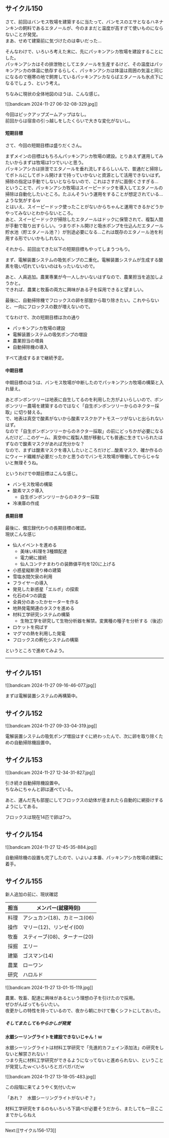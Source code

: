 ## サイクル150

さて、前回はバンモス牧場を建築するに当たって、バンモスのエサとなるハネナンキンの飼料であるエタノールが、今のままだと温度が高すぎて使いものにならないことが発覚。  
まあ、せめて建築前に気づけたのは幸いだった…

そんなわけで、いろいろ考えた末に、先にパッキンアシカ牧場を建設することにした。  
パッキンアシカはその排泄物としてエタノールを生産するけど、その温度はパッキンアシカの体温に依存するらしく、パッキンアシカは体温は周囲の気温と同じになるので極寒の地で飼育しているパッキンアシカならばエタノールも氷点下になるでしょう、という考え。

ちなみに現状の全体地図のほうは、こんな感じ。

![[bandicam 2024-11-27 06-32-08-329.jpg]]

今回はピックアップズームアップはなし。  
前回からは宿舎の引っ越しをしたくらいで大きな変化がないし。  


#### 短期目標

さて、今回の短期目標は盛りだくさん。

まずメインの目標はもちろんパッキンアシカ牧場の建設。とりあえず運用してみたいからまずは牧場は1つでいいと思う。  
パッキンアシカは排泄でエタノールを垂れ流しするらしいんで、普通だと掃除してボトルにしてボトル開けまで持っていかないと資源として活用できないはず。掃除の指定は手動でしないとならないので、これはさすがに面倒くさすぎる…  
ということで、パッキンアシカ牧場はスイーピードックを導入してエタノールの掃除は自動化したいところ。たぶんそういう運用をすることが想定されている…ような気がするｗ  
とはいえ、スイーピードック使ったことがないからちゃんと運用できるかどうかやってみないとわからないところ。  
あと、スイーピードックが掃除したエタノールはドックに保管されて、複製人間が手動で取り出すらしい。つまりボトル開けと吸水ポンプを仕込んだエタノール貯水池（貯エタノール池？）が別途必要になる…これは既存のエタノール池を利用する形でいいかもしれない。

それから、前回出てきた以下の短期目標もやってしまうつもり。

まず、電解装置システムの吸気ポンプの二重化。電解装置システムが生成する酸素を吸い切れていないのはもったいないので。

あと、人員追加。農業専業が今一人しかいないはずなので、農業担当を追加しようかと。  
できれば、農業と牧畜の両方に興味がある子を採用できると望ましい。

最後に、自動掃除機でフロックスの卵を部屋から取り除きたい。これやらないと、一向にフロックスの数が増えないので。

てなわけで、次の短期目標は次の通り

- パッキンアシカ牧場の建設
- 電解装置システムの吸気ポンプの増設
- 農業担当の増員
- 自動掃除機の導入

すべて達成するまで継続予定。


#### 中期目標

中期目標のほうは、バンモス牧場が中断したのでパッキンアシカ牧場の構築と入れ替え。  

あとボンボンツリーは地表に自生してるのを利用した方がよいらしいので、ボンボンツリー農場を建築するのではなく「自生ボンボンツリーからのネクター採取」に切り替える。  
で、地表は真空で酸素がないから酸素マスクかアトモスーツがないと出られないはず。  
なので「自生ボンボンツリーからのネクター採取」の前にどっちかが必要になるんだけど…このゲーム、真空中に複製人間が移動しても普通に生きていられたはずなので酸素マスクがあれば充分かな？  
なので、まずは酸素マスクを導入したいところだけど…酸素マスク、確か作るのにウィード繊維が必要だったかと思うのでバンモス牧場が稼働してからじゃないと無理そうね。

というわけで中期目標はこんな感じ。

- バンモス牧場の構築
- 酸素マスク導入
	- 自生ボンボンツリーからのネクター採取
- 冷凍庫の作成
 

#### 長期目標

最後に、備忘録代わりの長期目標の確認。  
現状こんな感じ

- 仙人イベントを進める
	- 美味い料理を3種類配達
	- 電力網に接続
	- 仙人コンテナまわりの装飾値平均を120に上げる
- 小惑星縦断滑り棒の建築
- 雪塩水間欠泉の利用
- フライヤーの導入
- 発見した新惑星「エルボ」の探索
- 化石の4つの調査
- 全員分のあったかセーターを作る
- 地熱発電関連のタスクを進める
- 材料工学研究システムの構築
	- 生物工学を研究して生物分析器を解禁。変異種の種子を分析する（後述）
- ロケットを飛ばす
- マグマの熱を利用した発電
- フロックスの孵化システムの構築

というところで進めてみよう。

----

## サイクル151

![[bandicam 2024-11-27 09-16-46-077.jpg]]

まずは電解装置システムの再構築中。

## サイクル152

![[bandicam 2024-11-27 09-33-04-319.jpg]]

電解装置システムの吸気ポンプ増設はすぐに終わったんで、次に卵を取り除くための自動掃除機設置中。

## サイクル153

![[bandicam 2024-11-27 12-34-31-827.jpg]]

引き続き自動掃除機設置中。  
ちなみにちゃんと卵は運べている。

あと、運んだ先も部屋にしてフロックスの幼体が産まれたら自動的に網掛けするようにしてある。

フロックスは現在14匹で卵は7つ。

## サイクル154

![[bandicam 2024-11-27 12-45-35-884.jpg]]

自動掃除機の設置も完了したので、いよいよ本番、パッキンアシカ牧場の建築に着手。

## サイクル155

新人追加の前に、現状確認

|担当|メンバー(就寝時刻)|
|--------|---------|
|料理|アシュカン(18)、カミーユ(06)|
|操作|マリー(12)、リンゼイ(00)|
|牧畜|スティーブ(08)、ターナー(20)|
|採掘|エリー|
|建築|ゴスマン(14)|
|農業|ローワン|
|研究|ハロルド|

![[bandicam 2024-11-27 13-01-15-119.jpg]]

農業、牧畜、配達に興味があるという理想の子を引けたので採用。  
ぜひがんばってもらいたい。  
夜更かしの特性を持っているので、夜から朝にかけて働くシフトにしておいた。

##### そしてまたしてもやらかしが発覚

__水銀シーリングライトを建設できないじゃん！ｗ__

水銀シーリングライトは材料工学研究で「先進的カフェイン添加法」の研究をしないと解禁されない！  
つまり先に材料工学研究ができるようになってないと進められない、ということが発覚したｗ＜いろいろとガバガバだｗ

![[bandicam 2024-11-27 13-18-05-483.jpg]]

この段階に来てようやく気付いたｗ

「あれ？　水銀シーリングライトがないぞ？」

材料工学研究をするのもいろいろ下調べが必要そうだから、またしても一旦ここまでかしらねえ


----
Next:[[サイクル156-173]]
